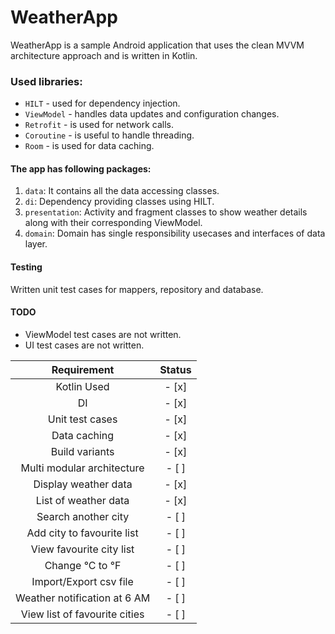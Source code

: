 # WeatherApp

WeatherApp is a sample Android application that uses the clean MVVM architecture approach and is written in Kotlin.

### Used libraries: ###
- `HILT` - used for dependency injection.
- `ViewModel` - handles data updates and configuration changes.
- `Retrofit` - is used for network calls.
- `Coroutine` - is useful to handle threading.
- `Room` - is used for data caching.

#### The app has following packages:
1. `data`: It contains all the data accessing classes.
2. `di`: Dependency providing classes using HILT.
3. `presentation`: Activity and fragment classes to show weather details along with their corresponding ViewModel.
4. `domain`: Domain has single responsibility usecases and interfaces of data layer.

#### Testing
Written unit test cases for mappers, repository and database.

#### TODO
- ViewModel test cases are not written.
- UI test cases are not written.


| Requirement                  | Status |   
| :--------------------------: | :----: | 
| Kotlin Used                  | - [x]  |
| DI                           | - [x]  |
| Unit test cases              | - [x]  |
| Data caching                 | - [x]  |
| Build variants               | - [x]  |
| Multi modular architecture   | - [ ]  |
| Display weather data         | - [x]  |
| List of weather data         | - [x]  |
| Search another city          | - [ ]  |
| Add city to favourite list   | - [ ]  |
| View favourite city list     | - [ ]  |
| Change °C to °F              | - [ ]  |
| Import/Export csv file       | - [ ]  |
| Weather notification at 6 AM | - [ ]  |
| View list of favourite cities| - [ ]  |
